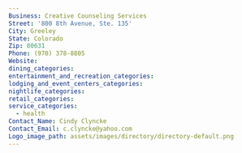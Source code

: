 ```yaml
---
Business: Creative Counseling Services
Street: '800 8th Avenue, Ste. 135'
City: Greeley
State: Colorado
Zip: 80631
Phone: (970) 378-8805
Website:
dining_categories:
entertainment_and_recreation_categories:
lodging_and_event_centers_categories:
nightlife_categories:
retail_categories:
service_categories:
  - health
Contact_Name: Cindy Clyncke
Contact_Email: c.clyncke@yahoo.com
Logo_image_path: assets/images/directory/directory-default.png
---
```



